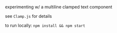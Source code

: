 experimenting w/ a multiline clamped text component

see `Clamp.js` for details

to run locally: `npm install && npm start`
